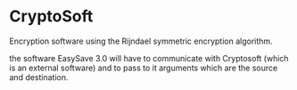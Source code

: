 # CryptoSoft
Encryption software using the Rijndael symmetric encryption algorithm.

the software EasySave 3.0 will have to communicate with Cryptosoft (which is an external software) and to pass to it arguments which are the source and destination. 
